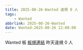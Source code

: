 ```yaml
---
title: 2025-08-26-Wanted 違規 0 人
tags:
    - Wanted
abbrlink: 2025-08-26-Wanted
date: Wanted-2025-08-26 12:00:00
---
```

Wanted 板 [板規連結](https://www.ptt.cc/bbs/Wanted/M.1608829773.A.D3B.html)
昨天違規 0 人
